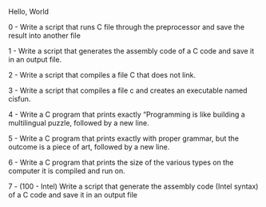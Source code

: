 Hello, World

0 - Write a script that runs C file through the preprocessor and save the result into another file

1 - Write a script that generates the assembly code of a C code and save it in an output file.

2 - Write a script that compiles a file C that does not link.

3 - Write a script that compiles a file c and creates an executable named cisfun.

4 - Write a C program that prints exactly “Programming is like building a multilingual puzzle, followed by a new line.

5 -  Write a C program that prints exactly with proper grammar, but the outcome is a piece of art, followed by a new line.

6 - Write a C program that prints the size of the various types on the computer it is compiled and run on.

7 - (100 - Intel) Write a script that generate the assembly code (Intel syntax) of a C code and save it in an output file


